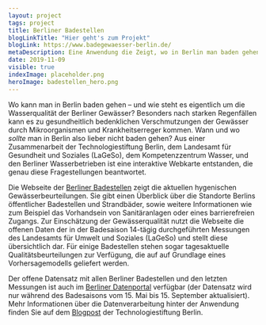 ```yaml
---
layout: project
tags: project
title: Berliner Badestellen
blogLinkTitle: "Hier geht's zum Projekt"
blogLink: https://www.badegewaesser-berlin.de/
metaDescription: Eine Anwendung die Zeigt, wo in Berlin man baden gehen kann, und was die Wasserqualität dort ist.
date: 2019-11-09
visible: true
indexImage: placeholder.png
heroImage: badestellen_hero.png
---
```


Wo kann man in Berlin baden gehen – und wie steht es eigentlich um die Wasserqualität der Berliner Gewässer? Besonders nach starken Regenfällen kann es zu gesundheitlich bedenklichen Verschmutzungen der Gewässer durch Mikroorganismen und Krankheitserreger kommen. Wann und wo _sollte_ man in Berlin also lieber nicht baden gehen? Aus einer Zusammenarbeit der Technologiestiftung Berlin, dem Landesamt für Gesundheit und Soziales (LaGeSo), dem Kompetenzzentrum Wasser, und den Berliner Wasserbetrieben ist eine interaktive Webkarte entstanden, die genau diese Fragestellungen beantwortet.

Die Webseite der [Berliner Badestellen](http://badegewaesser-berlin.de/) zeigt die aktuellen hygenischen Gewässerbeurteilungen. Sie gibt einen Überblick über die Standorte Berlins öffentlicher Badestellen und Strandbäder, sowie weitere Informationen wie zum Beispiel das Vorhandsein von Sanitäranlagen oder eines barrierefreien Zugangs. Zur Einschätzung der Gewässerqualität nutzt die Webseite die offenen Daten der in der Badesaison 14-tägig durchgeführten Messungen des Landesamts für Umwelt und Soziales (LaGeSo) und stellt diese übersichtlich dar. Für einige Badestellen stehen sogar tagesaktuelle Qualitätsbeurteilungen zur Verfügung, die auf auf Grundlage eines Vorhersagemodells geliefert werden.

Der offene Datensatz mit allen Berliner Badestellen und den letzten Messungen ist auch im [Berliner Datenportal](https://daten.berlin.de/datensaetze/liste-der-badestellen) verfügbar (der Datensatz wird nur während des Badesaisons vom 15. Mai bis 15. September aktualisiert). Mehr Informationen über die Datenverarbeitung hinter der Anwendung finden Sie auf dem [Blogpost](https://lab.technologiestiftung-berlin.de/projects/bathing-water/de/) der Technologiestiftung Berlin.
